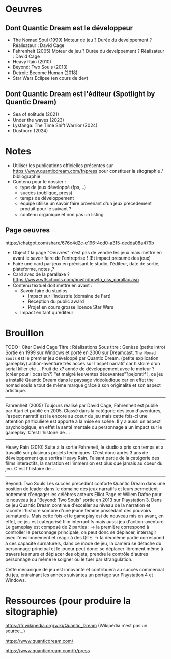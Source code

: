 # Oeuvres

## Dont Quantic Dream est le développeur

- The Nomad Soul (1999)
  Moteur de jeu ?
  Durée du develppement ?
  Réalisateur : David Cage
- Fahrenheit (2005)
  Moteur de jeu ?
  Durée du develppement ?
  Réalisateur : David Cage
- Heavy Rain (2010)
- Beyond: Two Souls (2013)
- Detroit: Become Human (2018)
- Star Wars Eclipse (en cours de dev)

## Dont Quantic Dream est l'éditeur (Spotlight by Quantic Dream)

- Sea of solitude (2021)
- Under the waves (2023)
- Lysfanga: The Time Shift Warrior (2024)
- Dustborn (2024)

# Notes

- Utiliser les publications officielles présentes sur https://www.quanticdream.com/fr/press pour constituer la sitographie / bibliographie
- Contenu pour le dossier :
  - type de jeux développé (fps,...)
  - succès (publique, press)
  - temps de développement
  - équipe utilise un savoir faire provenant d'un jeux precedement produit pour le suivant ?
  - contenu organique et non pas un listing

## Page oeuvres

https://chatgpt.com/share/676c4d2c-e196-4cd0-a315-dedda08a479b

- Objectif la page "Oeuvres" n'est pas de vendre les jeux mais mettre en avant le savoir faire de l'entreprise ! (Et impact presumé des jeux)
- Faire une card par jeux en précisant le studio, l'éditeur, date de sortie, plateforme, notes ,?
- Card avec de la parallaxe ? https://www.w3schools.com/howto/howto_css_parallax.asp
- Contenu textuel doit mettre en avant :
  - Savoir faire du studios
    - Impact sur l'industrie (domaine de l'art)
    - Reception du public award
    - Projet en cours grosse licence Star Wars
  - Impact en tant qu'éditeur

# Brouillon

TODO : Citer David Cage
Titre : Réalisations
Sous titre : Genèse
(petite intro) Sortie en 1999 sur Windows et porté en 2000 sur Dreamcast, `The Nomad Souls` est le premier jeu développé par Quantic Dream.
(petite explication gameplay) action-aventure très accès sur l'aspet narratif car histoire d'un serial killer etc ...
Fruit de x? année de développement avec le moteur ? (créer pour l'ocasion?) "et malgré les ventes décevantes"?pejoratif !, ce jeu a installé Quantic Dream dans le paysage vidéoludique car en effet the nomad souls a tout de même marqué grâce à son originalité et son aspect artistique.

---

Fahrenheit (2005)
Toujours réalisé par David Cage, Fahrenheit est publié par Atari et publié en 2005. Classé dans la catégorie des jeux d'aventures,
l'aspect narratif est la encore au coeur du jeu mais cette fois-ci une attention particulière est apporté à la mise en scène.
Il y a aussi un aspect psychologique, en effet la santé mentale du personnage a un impact sur le gameplay. C'est l'histoire de ...

---

Heavy Rain (2010)
Suite à la sortie Fahreneit, le studio a pris son temps et a travaillé sur plusieurs projets techniques. C'est donc après 3 ans de développement que sortira Heavy Rain.
Faisant partie de la catégorie des films interactifs, la narration et l'immersion est plus que jamais au coeur du jeu.
C'est l'histoire de ...

---

Beyond: Two Souls
Les succès prècèdant conforte Quantic Dream dans une position de leader dans le domaine des jeux narratifs et leurs permettent nottement d'engager les célèbres acteurs Elliot Page et Willem Dafoe pour le nouveau jeu "Beyond: Two Souls" sortie en 2013 sur Playstation 3. Dans ce jeu Quantic Dream continue d'exceller au niveau de la narration et raconte l'histoire sombre d'une jeune femme possédant des pouvoirs surnaturels.
Mais cette fois-ci le gameplay est de nouveau mis en avant, en effet, ce jeu est catégorisé film interractifs mais aussi jeu d'action-aventure. Le gameplay est composé de 2 parties :
-> la première correspond à controller le personnage principale, on peut donc se déplacer, intérragir avec l'environnement et réagir à des QTE.
-> la deuxième partie correspond à ces capacité surnaturels, dans ce mode de jeu, la caméra se détache du personnage principal et le joueur peut donc: se déplacer librement même à travers les murs et déplacer des objets, prendre le contrôle d'autres personnage ou même le soigner ou le tuer par strangulation.

Cette mécanique de jeu est innovante et contribuera au succès commercial du jeu, entrainant les années suivantes un portage sur Playstation 4 et Windows.

>

# Ressources (pour produire la sitographie)

https://fr.wikipedia.org/wiki/Quantic_Dream (Wikipédia n'est pas un source...)

https://www.quanticdream.com/

https://www.quanticdream.com/fr/press
